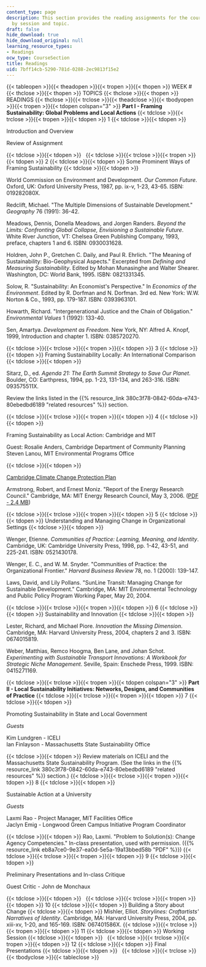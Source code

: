 ```yaml
---
content_type: page
description: This section provides the reading assignments for the course, organized
  by session and topic.
draft: false
hide_download: true
hide_download_original: null
learning_resource_types:
- Readings
ocw_type: CourseSection
title: Readings
uid: 7bff14cb-5290-781d-0288-2ec9813f15e2
---
```

{{< tableopen >}}{{< theadopen >}}{{< tropen >}}{{< thopen >}}
WEEK #
{{< thclose >}}{{< thopen >}}
TOPICS
{{< thclose >}}{{< thopen >}}
READINGS
{{< thclose >}}{{< trclose >}}{{< theadclose >}}{{< tbodyopen >}}{{< tropen >}}{{< tdopen colspan="3" >}}
**Part I - Framing Sustainability: Global Problems and Local Actions**
{{< tdclose >}}{{< trclose >}}{{< tropen >}}{{< tdopen >}}
1
{{< tdclose >}}{{< tdopen >}}

Introduction and Overview

Review of Assignment

{{< tdclose >}}{{< tdopen >}}
 
{{< tdclose >}}{{< trclose >}}{{< tropen >}}{{< tdopen >}}
2
{{< tdclose >}}{{< tdopen >}}
Some Prominent Ways of Framing Sustainability
{{< tdclose >}}{{< tdopen >}}

World Commission on Environment and Development. *Our Common Future*. Oxford, UK: Oxford University Press, 1987, pp. ix-v, 1-23, 43-65. ISBN: 019282080X.

Redclift, Michael. "The Multiple Dimensions of Sustainable Development." *Geography* 76 (1991): 36-42.

Meadows, Dennis, Donella Meadows, and Jorgen Randers. *Beyond the Limits: Confronting Global Collapse, Envisioning a Sustainable Future*. White River Junction, VT: Chelsea Green Publishing Company, 1993, preface, chapters 1 and 6. ISBN: 0930031628.

Holdren, John P., Gretchen C. Daily, and Paul R. Ehrlich. "The Meaning of Sustainability: Bio-Geophysical Aspects." Excerpted from *Defining and Measuring Sustainability*. Edited by Mohan Munasinghe and Walter Shearer. Washington, DC: World Bank, 1995. ISBN: 0821331345.

Solow, R. "Sustainability: An Economist's Perspective." In *Economics of the Environment*. Edited by R. Dorfman and N. Dorfman. 3rd ed. New York: W.W. Norton & Co., 1993, pp. 179-187. ISBN: 0393963101.

Howarth, Richard. "Intergenerational Justice and the Chain of Obligation." *Environmental Values* 1 (1992): 133-40.

Sen, Amartya. *Development as Freedom*. New York, NY: Alfred A. Knopf, 1999, Introduction and chapter 1. ISBN: 0385720270.

{{< tdclose >}}{{< trclose >}}{{< tropen >}}{{< tdopen >}}
3
{{< tdclose >}}{{< tdopen >}}
Framing Sustainability Locally: An International Comparison
{{< tdclose >}}{{< tdopen >}}

Sitarz, D., ed. *Agenda 21: The Earth Summit Strategy to Save Our Planet*. Boulder, CO: Earthpress, 1994, pp. 1-23, 131-134, and 263-316. ISBN: 093575511X.

Review the links listed in the {{% resource_link 380c3f78-0842-60da-e743-80ebedbd6189 "related resources" %}} section.

{{< tdclose >}}{{< trclose >}}{{< tropen >}}{{< tdopen >}}
4
{{< tdclose >}}{{< tdopen >}}

Framing Sustainability as Local Action: Cambridge and MIT

Guest: Rosalie Anders, Cambridge Department of Community Planning Steven Lanou, MIT Environmental Programs Office

{{< tdclose >}}{{< tdopen >}}

[Cambridge Climate Change Protection Plan](http://www.cambridgema.gov/CDD/climateandenergy/climatechangeplanning.aspx)

Armstrong, Robert, and Ernest Moniz. "Report of the Energy Research Council." Cambridge, MA: MIT Energy Research Council, May 3, 2006. ([PDF - 2.4 MB](http://web.mit.edu/mitei/about/erc-report-final.pdf))

{{< tdclose >}}{{< trclose >}}{{< tropen >}}{{< tdopen >}}
5
{{< tdclose >}}{{< tdopen >}}
Understanding and Managing Change in Organizational Settings
{{< tdclose >}}{{< tdopen >}}

Wenger, Etienne. *Communities of Practice: Learning, Meaning, and Identity*. Cambridge, UK: Cambridge University Press, 1998, pp. 1-42, 43-51, and 225-241. ISBN: 0521430178.

Wenger, E. C., and W. M. Snyder. "Communities of Practice: the Organizational Frontier." *Harvard Business Review* 78, no. 1 (2000): 139-147.

Laws, David, and Lily Pollans. "SunLine Transit: Managing Change for Sustainable Development." Cambridge, MA: MIT Environmental Technology and Public Policy Program Working Paper, May 20, 2004.

{{< tdclose >}}{{< trclose >}}{{< tropen >}}{{< tdopen >}}
6
{{< tdclose >}}{{< tdopen >}}
Sustainability and Innovation
{{< tdclose >}}{{< tdopen >}}

Lester, Richard, and Michael Piore. *Innovation the Missing Dimension*. Cambridge, MA: Harvard University Press, 2004, chapters 2 and 3. ISBN: 0674015819.

Weber, Matthias, Remco Hoogma, Ben Lane, and Johan Schot. *Experimenting with Sustainable Transport Innovations: A Workbook for Strategic Niche Management*. Seville, Spain: Enschede Press, 1999. ISBN: 0415271169.

{{< tdclose >}}{{< trclose >}}{{< tropen >}}{{< tdopen colspan="3" >}}
**Part II - Local Sustainability Initiatives: Networks, Designs, and Communities of Practice**
{{< tdclose >}}{{< trclose >}}{{< tropen >}}{{< tdopen >}}
7
{{< tdclose >}}{{< tdopen >}}

Promoting Sustainability in State and Local Government

*Guests*

Kim Lundgren - ICELI   
Ian Finlayson - Massachusetts State Sustainability Office

{{< tdclose >}}{{< tdopen >}}
Review materials on ICELI and the Massachusetts State Sustainability Program. (See the links in the {{% resource_link 380c3f78-0842-60da-e743-80ebedbd6189 "related resources" %}} section.)
{{< tdclose >}}{{< trclose >}}{{< tropen >}}{{< tdopen >}}
8
{{< tdclose >}}{{< tdopen >}}

Sustainable Action at a University

*Guests*

Laxmi Rao - Project Manager, MIT Facilities Office   
Jaclyn Emig - Longwood Green Campus Initiative Program Coordinator

{{< tdclose >}}{{< tdopen >}}
Rao, Laxmi. "Problem to Solution(s): Change Agency Competencies." In-class presentation, used with permission. ({{% resource_link eb8a7ce0-9e37-ea0d-5e5a-19a13bbed58b "PDF" %}})
{{< tdclose >}}{{< trclose >}}{{< tropen >}}{{< tdopen >}}
9
{{< tdclose >}}{{< tdopen >}}

Preliminary Presentations and In-class Critique

Guest Critic - John de Monchaux

{{< tdclose >}}{{< tdopen >}}
 
{{< tdclose >}}{{< trclose >}}{{< tropen >}}{{< tdopen >}}
10
{{< tdclose >}}{{< tdopen >}}
Building a Story about Change
{{< tdclose >}}{{< tdopen >}}
Mishler, Elliot. *Storylines: Craftartists' Narratives of Identity*. Cambridge, MA: Harvard University Press, 2004, pp. xiii-xv, 1-20, and 165-169. ISBN: 067401586X.
{{< tdclose >}}{{< trclose >}}{{< tropen >}}{{< tdopen >}}
11
{{< tdclose >}}{{< tdopen >}}
Working Session
{{< tdclose >}}{{< tdopen >}}
 
{{< tdclose >}}{{< trclose >}}{{< tropen >}}{{< tdopen >}}
12
{{< tdclose >}}{{< tdopen >}}
Final Presentations
{{< tdclose >}}{{< tdopen >}}
 
{{< tdclose >}}{{< trclose >}}{{< tbodyclose >}}{{< tableclose >}}